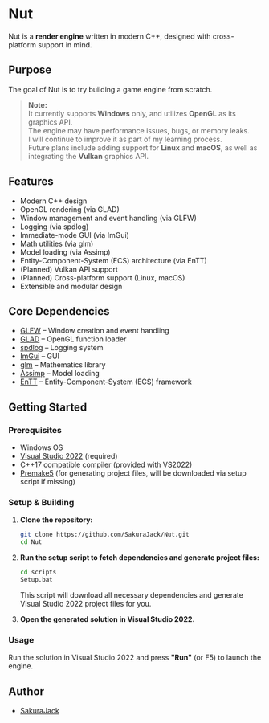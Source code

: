 # Nut

Nut is a **render engine** written in modern C++, designed with cross-platform support in mind.

## Purpose

The goal of Nut is to try building a game engine from scratch.

> **Note:**  
> It currently supports **Windows** only, and utilizes **OpenGL** as its graphics API.  
> The engine may have performance issues, bugs, or memory leaks.  
> I will continue to improve it as part of my learning process.  
> Future plans include adding support for **Linux** and **macOS**, as well as integrating the **Vulkan** graphics API.

## Features

- Modern C++ design
- OpenGL rendering (via GLAD)
- Window management and event handling (via GLFW)
- Logging (via spdlog)
- Immediate-mode GUI (via ImGui)
- Math utilities (via glm)
- Model loading (via Assimp)
- Entity-Component-System (ECS) architecture (via EnTT)
- (Planned) Vulkan API support
- (Planned) Cross-platform support (Linux, macOS)
- Extensible and modular design

## Core Dependencies

- [GLFW](https://www.glfw.org/) – Window creation and event handling
- [GLAD](https://glad.dav1d.de/) – OpenGL function loader
- [spdlog](https://github.com/gabime/spdlog) – Logging system
- [ImGui](https://github.com/ocornut/imgui) – GUI
- [glm](https://github.com/g-truc/glm) – Mathematics library
- [Assimp](https://github.com/assimp/assimp) – Model loading
- [EnTT](https://github.com/skypjack/entt) – Entity-Component-System (ECS) framework

## Getting Started

### Prerequisites

- Windows OS
- [Visual Studio 2022](https://visualstudio.microsoft.com/vs/) (required)
- C++17 compatible compiler (provided with VS2022)
- [Premake5](https://premake.github.io/) (for generating project files, will be downloaded via setup script if missing)

### Setup & Building

1. **Clone the repository:**
    ```bash
    git clone https://github.com/SakuraJack/Nut.git
    cd Nut
    ```

2. **Run the setup script to fetch dependencies and generate project files:**
    ```bash
    cd scripts
    Setup.bat
    ```
    This script will download all necessary dependencies and generate Visual Studio 2022 project files for you.

3. **Open the generated solution in Visual Studio 2022.**

### Usage

Run the solution in Visual Studio 2022 and press **"Run"** (or F5) to launch the engine.

## Author

- [SakuraJack](https://github.com/SakuraJack)
